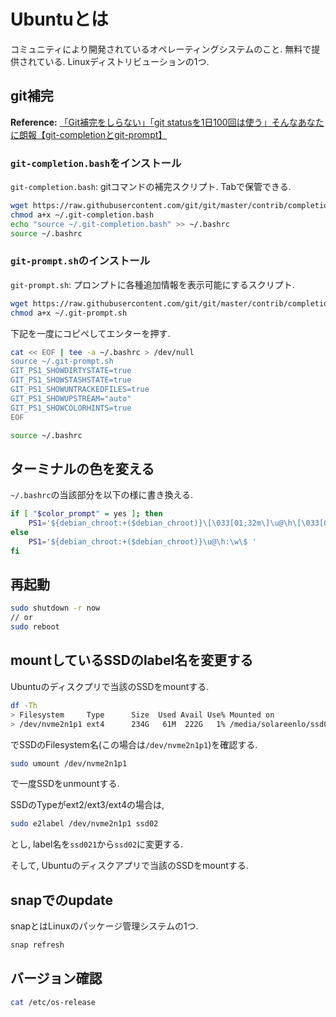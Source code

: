 # Ubuntuとは
コミュニティにより開発されているオペレーティングシステムのこと.
無料で提供されている.
Linuxディストリビューションの1つ.

## git補完
**Reference:** [「Git補完をしらない」「git statusを1日100回は使う」そんなあなたに朗報【git-completionとgit-prompt】](https://qiita.com/varmil/items/9b0aeafa85975474e9b6)
### `git-completion.bash`をインストール
`git-completion.bash`: gitコマンドの補完スクリプト.
Tabで保管できる.
```bash
wget https://raw.githubusercontent.com/git/git/master/contrib/completion/git-completion.bash -O ~/.git-completion.bash
chmod a+x ~/.git-completion.bash
echo "source ~/.git-completion.bash" >> ~/.bashrc
source ~/.bashrc
```

### `git-prompt.sh`のインストール
`git-prompt.sh`: プロンプトに各種追加情報を表示可能にするスクリプト.
```bash
wget https://raw.githubusercontent.com/git/git/master/contrib/completion/git-prompt.sh -O ~/.git-prompt.sh
chmod a+x ~/.git-prompt.sh
```
下記を一度にコピペしてエンターを押す.
```bash
cat << EOF | tee -a ~/.bashrc > /dev/null
source ~/.git-prompt.sh
GIT_PS1_SHOWDIRTYSTATE=true
GIT_PS1_SHOWSTASHSTATE=true
GIT_PS1_SHOWUNTRACKEDFILES=true
GIT_PS1_SHOWUPSTREAM="auto"
GIT_PS1_SHOWCOLORHINTS=true
EOF
```
```bash
source ~/.bashrc
```

## ターミナルの色を変える
`~/.bashrc`の当該部分を以下の様に書き換える.
```bash
if [ "$color_prompt" = yes ]; then
    PS1='${debian_chroot:+($debian_chroot)}\[\033[01;32m\]\u@\h\[\033[00m\]:\[\033[01;34m\]\w\[\033[00m\]\[\033[01;31m\]$(__git_ps1)\[\033[00m\]\n\[\033[01;35m\]-> \$\[\033[00m\] '
else
    PS1='${debian_chroot:+($debian_chroot)}\u@\h:\w\$ '
fi
```

## 再起動
```bash
sudo shutdown -r now
// or
sudo reboot
```

## mountしているSSDのlabel名を変更する
Ubuntuのディスクプリで当該のSSDをmountする.
```bash
df -Th
> Filesystem     Type      Size  Used Avail Use% Mounted on
> /dev/nvme2n1p1 ext4      234G   61M  222G   1% /media/solareenlo/ssd021
```
でSSDのFilesystem名(この場合は`/dev/nvme2n1p1`)を確認する.

```bash
sudo umount /dev/nvme2n1p1
```
で一度SSDをunmountする.

SSDのTypeがext2/ext3/ext4の場合は,
```bash
sudo e2label /dev/nvme2n1p1 ssd02
```
とし, label名を`ssd021`から`ssd02`に変更する.

そして, Ubuntuのディスクアプリで当該のSSDをmountする.

## snapでのupdate
snapとはLinuxのパッケージ管理システムの1つ.
```bash
snap refresh
```

## バージョン確認
```bash
cat /etc/os-release
```
